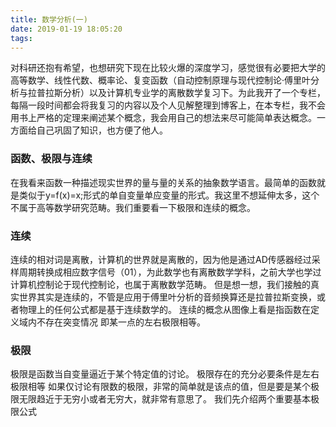 ```yaml
---
title: 数学分析(一)
date: 2019-01-19 18:05:20
tags:
---
```

对科研还抱有希望，也想研究下现在比较火爆的深度学习，感觉很有必要把大学的高等数学、线性代数、概率论、复变函数（自动控制原理与现代控制论·傅里叶分析与拉普拉斯分析）以及计算机专业学的离散数学复习下。为此我开了一个专栏，每隔一段时间都会将我复习的内容以及个人见解整理到博客上，在本专栏，我不会用书上严格的定理来阐述某个概念，我会用自己的想法来尽可能简单表达概念。一方面给自己巩固了知识，也方便了他人。

### 函数、极限与连续
在我看来函数一种描述现实世界的量与量的关系的抽象数学语言。最简单的函数就是类似于y=f(x)=x;形式的单自变量单应变量的形式。我这里不想延伸太多，这个不属于高等数学研究范畴。我们重要看一下极限和连续的概念。

### 连续
连续的相对词是离散，计算机的世界就是离散的，因为他是通过AD传感器经过采样周期转换成相应数字信号（01），为此数学也有离散数学学科，之前大学也学过计算机控制论于现代控制论，也属于离散数学范畴。
但是想一想，我们接触的真实世界其实是连续的，不管是应用于傅里叶分析的音频换算还是拉普拉斯变换，或者物理上的任何公式都是基于连续数学的。
连续的概念从图像上看是指函数在定义域内不存在突变情况
即某一点的左右极限相等。

### 极限
极限是函数当自变量逼近于某个特定值的讨论。
极限存在的充分必要条件是左右极限相等
如果仅讨论有限数的极限，非常的简单就是该点的值，但是要是某个极限无限趋近于无穷小或者无穷大，就非常有意思了。
我们先介绍两个重要基本极限公式